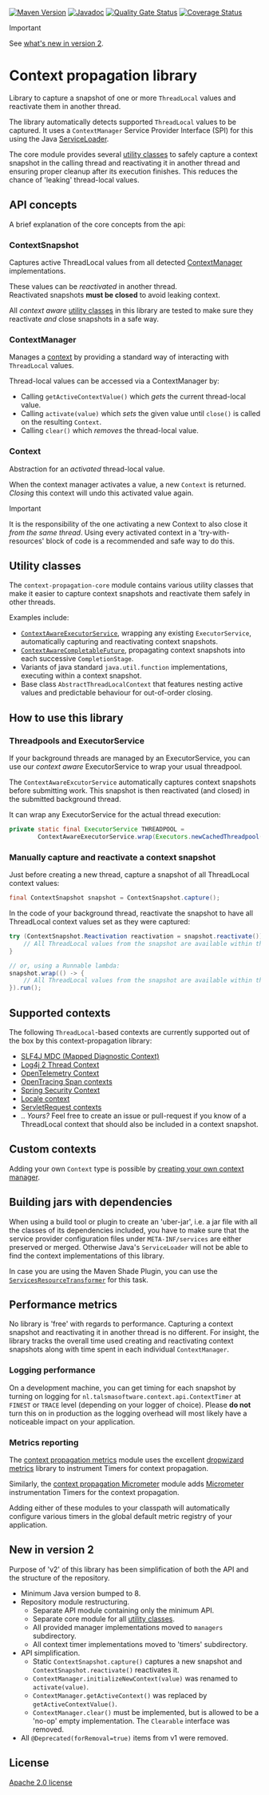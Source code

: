 [![Maven Version][maven-img]][maven]
[![Javadoc][javadoc-img]][javadoc]
[![Quality Gate Status](https://sonarcloud.io/api/project_badges/measure?project=talsma-ict_context-propagation&metric=alert_status)](https://sonarcloud.io/summary/new_code?id=talsma-ict_context-propagation)
[![Coverage Status][coveralls-img]][coveralls]

> [!IMPORTANT]
> See [what's new in version 2](#new-in-version-2).

# Context propagation library

Library to capture a snapshot of one or more `ThreadLocal` values and reactivate them in another thread.

The library automatically detects supported `ThreadLocal` values to be captured.
It uses a `ContextManager` Service Provider Interface (SPI) for this using the Java [ServiceLoader].

The core module provides several [utility classes](#utility-classes) to safely capture a context snapshot
in the calling thread and reactivating it in another thread and ensuring proper
cleanup after its execution finishes. This reduces the chance of 'leaking' thread-local
values.

## API concepts

A brief explanation of the core concepts from the api:

### ContextSnapshot

Captures active ThreadLocal values from all detected [ContextManager](#contextmanager) implementations.

These values can be _reactivated_ in another thread.  
Reactivated snapshots **must be closed** to avoid leaking context.

All _context aware_ [utility classes](#utility-classes) in this library are tested
to make sure they reactivate _and_ close snapshots in a safe way.

### ContextManager

Manages a [context](#context) by providing a standard way of interacting with `ThreadLocal` values.

Thread-local values can be accessed via a ContextManager by:

- Calling `getActiveContextValue()` which _gets_ the current thread-local value.
- Calling `activate(value)` which _sets_ the given value until `close()` is called on the resulting `Context`.
- Calling `clear()` which _removes_ the thread-local value.

### Context

Abstraction for an _activated_ thread-local value.

When the context manager activates a value, a new `Context` is returned.
_Closing_ this context will undo this activated value again.

> [!IMPORTANT]
> It is the responsibility of the one activating a new Context to also close it _from the same thread_.
> Using every activated context in a 'try-with-resources' block of code is a recommended and safe way to do this.

## Utility classes

The `context-propagation-core` module contains various utility classes 
that make it easier to capture context snapshots and reactivate them safely in other threads.

Examples include:

- [`ContextAwareExecutorService`][ContextAwareExecutorService], wrapping any existing `ExecutorService`,
  automatically capturing and reactivating context snapshots.
- [`ContextAwareCompletableFuture`][ContextAwareCompletableFuture],
  propagating context snapshots into each successive `CompletionStage`.
- Variants of java standard `java.util.function` implementations,
  executing within a context snapshot.
- Base class `AbstractThreadLocalContext` that features nesting active values and predictable behaviour for out-of-order closing. 

## How to use this library

### Threadpools and ExecutorService

If your background threads are managed by an ExecutorService,
you can use our _context aware_ ExecutorService to wrap your usual threadpool.

The `ContextAwareExcutorService` automatically captures context snapshots before submitting work. 
This snapshot is then reactivated (and closed) in the submitted background thread.  

It can wrap any ExecutorService for the actual thread execution:

```java
private static final ExecutorService THREADPOOL =
        ContextAwareExecutorService.wrap(Executors.newCachedThreadpool());
```

### Manually capture and reactivate a context snapshot

Just before creating a new thread, capture a snapshot of all ThreadLocal context
values:

```java
final ContextSnapshot snapshot = ContextSnapshot.capture();
```

In the code of your background thread, reactivate the snapshot to have all ThreadLocal
context values set as they were captured:

```java
try (ContextSnapshot.Reactivation reactivation = snapshot.reactivate()) {
    // All ThreadLocal values from the snapshot are available within this block
}

// or, using a Runnable lambda:
snapshot.wrap(() -> {
    // All ThreadLocal values from the snapshot are available within this block
}).run();
```

## Supported contexts

The following `ThreadLocal`-based contexts are currently supported
out of the box by this context-propagation library:

- [SLF4J MDC (Mapped Diagnostic Context)][slf4j mdc propagation]
- [Log4j 2 Thread Context][log4j2 thread context propagation]
- [OpenTelemetry Context][opentelemetry context propagation]
- [OpenTracing Span contexts][opentracing span propagation]
- [Spring Security Context]
- [Locale context][locale context]
- [ServletRequest contexts][servletrequest propagation]
- .. _Yours?_
  Feel free to create an issue or pull-request if you know of
  a ThreadLocal context that should also be included in a context snapshot.

## Custom contexts

Adding your own `Context` type is possible
by [creating your own context manager](context-propagation-api/README.md#creating-your-own-context-manager).

## Building jars with dependencies

When using a build tool or plugin to create an 'uber-jar', i.e. a jar file with all
the classes of its dependencies included, you have to make sure that the service
provider configuration files under `META-INF/services` are either preserved or
merged. Otherwise Java's `ServiceLoader` will not be able to find the context
implementations of this library.

In case you are using the Maven Shade Plugin, you can use the
[
`ServicesResourceTransformer`](https://maven.apache.org/plugins/maven-shade-plugin/examples/resource-transformers.html#ServicesResourceTransformer)
for this task.

## Performance metrics

No library is 'free' with regards to performance.
Capturing a context snapshot and reactivating it in another thread is no different.
For insight, the library tracks the overall time used creating and reactivating
context snapshots along with time spent in each individual `ContextManager`.

### Logging performance

On a development machine, you can get timing for each snapshot by turning on logging
for `nl.talsmasoftware.context.api.ContextTimer` at `FINEST` or `TRACE` level
(depending on your logger of choice).
Please **do not** turn this on in production as the logging overhead will most likely
have a noticeable impact on your application.

### Metrics reporting

The [context propagation metrics] module uses the excellent
[dropwizard metrics](https://metrics.dropwizard.io/) library to
instrument Timers for context propagation.

Similarly, the [context propagation Micrometer] module adds [Micrometer]
instrumentation Timers for the context propagation.

Adding either of these modules to your classpath will automatically
configure various timers in the global default metric registry of your application.

## New in version 2

Purpose of 'v2' of this library has been simplification of both the API
and the structure of the repository.

- Minimum Java version bumped to 8.
- Repository module restructuring.
  - Separate API module containing only the minimum API.
  - Separate core module for all [utility classes](#utility-classes).
  - All provided manager implementations moved to `managers` subdirectory.
  - All context timer implementations moved to 'timers' subdirectory.
- API simplification. 
  - Static `ContextSnapshot.capture()` captures a new snapshot and `ContextSnapshot.reactivate()` reactivates it.
  - `ContextManager.initializeNewContext(value)` was renamed to `activate(value)`.
  - `ContextManager.getActiveContext()` was replaced by `getActiveContextValue()`.
  - `ContextManager.clear()` must be implemented, but is allowed to be a 'no-op' empty implementation. The `Clearable` interface was removed.
- All `@Deprecated(forRemoval=true)` items from v1 were removed.

## License

[Apache 2.0 license](LICENSE)


[maven-img]: https://img.shields.io/maven-central/v/nl.talsmasoftware.context/context-propagation

[maven]: https://search.maven.org/search?q=g:nl.talsmasoftware.context

[release-img]: https://img.shields.io/github/release/talsma-ict/context-propagation.svg

[release]: https://github.com/talsma-ict/context-propagation/releases

[coveralls-img]: https://coveralls.io/repos/github/talsma-ict/context-propagation/badge.svg

[coveralls]: https://coveralls.io/github/talsma-ict/context-propagation

[javadoc-img]: https://www.javadoc.io/badge/nl.talsmasoftware.context/context-propagation.svg

[javadoc]: https://www.javadoc.io/doc/nl.talsmasoftware.context/context-propagation


[locale context]: managers/context-manager-locale

[log4j2 thread context propagation]: managers/context-manager-log4j2

[opentelemetry context propagation]: managers/context-manager-opentelemetry

[opentracing span propagation]: managers/context-manager-opentracing

[serviceloader]: https://docs.oracle.com/javase/8/docs/api/index.html?java/util/ServiceLoader.html

[servletrequest propagation]: managers/context-manager-servletrequest

[slf4j mdc propagation]: managers/context-manager-slf4j

[spring security context]: managers/context-manager-spring-security

[context propagation metrics]: timers/context-timer-metrics

[context propagation micrometer]: timers/context-timer-micrometer

[micrometer]: https://micrometer.io

[ContextAwareExecutorService]: https://javadoc.io/doc/nl.talsmasoftware.context/context-propagation/latest/nl/talsmasoftware/context/core/concurrent/ContextAwareExecutorService.html

[ContextAwareCompletableFuture]: context-propagation-core/README.md#contextawarecompletablefuture
